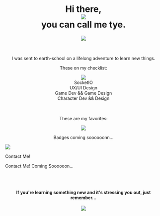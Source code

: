 
<div align="center">
   <h1> Hi there, <section><img 
src="https://images-wixmp-ed30a86b8c4ca887773594c2.wixmp.com/f/cf2836cb-5893-4a6c-b156-5a89d94fc721/dbuhj03-2075614f-4a31-4934-8814-725a2c230dc7.gif?token=eyJ0eXAiOiJKV1QiLCJhbGciOiJIUzI1NiJ9.eyJzdWIiOiJ1cm46YXBwOjdlMGQxODg5ODIyNjQzNzNhNWYwZDQxNWVhMGQyNmUwIiwiaXNzIjoidXJuOmFwcDo3ZTBkMTg4OTgyMjY0MzczYTVmMGQ0MTVlYTBkMjZlMCIsIm9iaiI6W1t7InBhdGgiOiJcL2ZcL2NmMjgzNmNiLTU4OTMtNGE2Yy1iMTU2LTVhODlkOTRmYzcyMVwvZGJ1aGowMy0yMDc1NjE0Zi00YTMxLTQ5MzQtODgxNC03MjVhMmMyMzBkYzcuZ2lmIn1dXSwiYXVkIjpbInVybjpzZXJ2aWNlOmZpbGUuZG93bmxvYWQiXX0.XaVxC4jMniWIJEAS44vHZTxR2aaAbMlw01wbRJqcvx0"></section> you can call me tye.</h1>
    <img src="https://images-wixmp-ed30a86b8c4ca887773594c2.wixmp.com/f/cf2836cb-5893-4a6c-b156-5a89d94fc721/db47d80-2a2230de-1f2f-489e-98a6-5c578e417e22.gif?token=eyJ0eXAiOiJKV1QiLCJhbGciOiJIUzI1NiJ9.eyJzdWIiOiJ1cm46YXBwOjdlMGQxODg5ODIyNjQzNzNhNWYwZDQxNWVhMGQyNmUwIiwiaXNzIjoidXJuOmFwcDo3ZTBkMTg4OTgyMjY0MzczYTVmMGQ0MTVlYTBkMjZlMCIsIm9iaiI6W1t7InBhdGgiOiJcL2ZcL2NmMjgzNmNiLTU4OTMtNGE2Yy1iMTU2LTVhODlkOTRmYzcyMVwvZGI0N2Q4MC0yYTIyMzBkZS0xZjJmLTQ4OWUtOThhNi01YzU3OGU0MTdlMjIuZ2lmIn1dXSwiYXVkIjpbInVybjpzZXJ2aWNlOmZpbGUuZG93bmxvYWQiXX0.nJRw0s3pcBJOkHiBzuzIgQCxc3W96qNckEx_g4-NOCY"/>
    </div>
</br>
</br>
<div align="center">
   
<p>I was sent to earth-school on a lifelong adventure to learn new things.</p>
    <p>These on my checklist:</p>
    <img 
src="https://images-wixmp-ed30a86b8c4ca887773594c2.wixmp.com/f/cf2836cb-5893-4a6c-b156-5a89d94fc721/db4caij-3b946005-777e-4574-8def-02ec6f8e9187.gif?token=eyJ0eXAiOiJKV1QiLCJhbGciOiJIUzI1NiJ9.eyJzdWIiOiJ1cm46YXBwOjdlMGQxODg5ODIyNjQzNzNhNWYwZDQxNWVhMGQyNmUwIiwiaXNzIjoidXJuOmFwcDo3ZTBkMTg4OTgyMjY0MzczYTVmMGQ0MTVlYTBkMjZlMCIsIm9iaiI6W1t7InBhdGgiOiJcL2ZcL2NmMjgzNmNiLTU4OTMtNGE2Yy1iMTU2LTVhODlkOTRmYzcyMVwvZGI0Y2Fpai0zYjk0NjAwNS03NzdlLTQ1NzQtOGRlZi0wMmVjNmY4ZTkxODcuZ2lmIn1dXSwiYXVkIjpbInVybjpzZXJ2aWNlOmZpbGUuZG93bmxvYWQiXX0.Ty6Afe-IjPhrJmch5nIlpgctXPgl9TYQI5kpI_0hPh8">
</br>
SocketIO
</br>
UX/UI Design
</br>
Game Dev && Game Design
</br>
Character Dev && Design
</br>
</br>
</br>

<p>These are my favorites:</p>
  <img 
src="https://images-wixmp-ed30a86b8c4ca887773594c2.wixmp.com/f/cf2836cb-5893-4a6c-b156-5a89d94fc721/db4jhov-bd58ed9a-6ad6-45e4-a5f6-f4bf26e137d1.gif?token=eyJ0eXAiOiJKV1QiLCJhbGciOiJIUzI1NiJ9.eyJzdWIiOiJ1cm46YXBwOjdlMGQxODg5ODIyNjQzNzNhNWYwZDQxNWVhMGQyNmUwIiwiaXNzIjoidXJuOmFwcDo3ZTBkMTg4OTgyMjY0MzczYTVmMGQ0MTVlYTBkMjZlMCIsIm9iaiI6W1t7InBhdGgiOiJcL2ZcL2NmMjgzNmNiLTU4OTMtNGE2Yy1iMTU2LTVhODlkOTRmYzcyMVwvZGI0amhvdi1iZDU4ZWQ5YS02YWQ2LTQ1ZTQtYTVmNi1mNGJmMjZlMTM3ZDEuZ2lmIn1dXSwiYXVkIjpbInVybjpzZXJ2aWNlOmZpbGUuZG93bmxvYWQiXX0.E-sRclx8w7_yehMjrt0chchWWTXyrxKub_NgsDBm2B8">

<p>Badges coming soooooonn...</p>
</div> 
<!-- center aline closing div above -->


  <img 
src="https://images-wixmp-ed30a86b8c4ca887773594c2.wixmp.com/f/cf2836cb-5893-4a6c-b156-5a89d94fc721/dcdsmqy-f7b4cd2b-072a-4f65-a7fb-ec03c8f96d5e.gif?token=eyJ0eXAiOiJKV1QiLCJhbGciOiJIUzI1NiJ9.eyJzdWIiOiJ1cm46YXBwOjdlMGQxODg5ODIyNjQzNzNhNWYwZDQxNWVhMGQyNmUwIiwiaXNzIjoidXJuOmFwcDo3ZTBkMTg4OTgyMjY0MzczYTVmMGQ0MTVlYTBkMjZlMCIsIm9iaiI6W1t7InBhdGgiOiJcL2ZcL2NmMjgzNmNiLTU4OTMtNGE2Yy1iMTU2LTVhODlkOTRmYzcyMVwvZGNkc21xeS1mN2I0Y2QyYi0wNzJhLTRmNjUtYTdmYi1lYzAzYzhmOTZkNWUuZ2lmIn1dXSwiYXVkIjpbInVybjpzZXJ2aWNlOmZpbGUuZG93bmxvYWQiXX0.Rr8bzyQfRwkAlSTanYw9KO18489Xoo-2hceUGLKqhsc">
<p>Contact Me!</p>
<p>Contact Me! Coming Soooooon...</p>


</br>
</br>
<div align="center">
<h4>If you're learning something new and it's stressing you out, just remember...</h4>
<img src="https://images-wixmp-ed30a86b8c4ca887773594c2.wixmp.com/f/cf2836cb-5893-4a6c-b156-5a89d94fc721/dc1r2pd-fe01f4c5-db50-4c1b-a4ef-75755e0eff57.gif?token=eyJ0eXAiOiJKV1QiLCJhbGciOiJIUzI1NiJ9.eyJzdWIiOiJ1cm46YXBwOjdlMGQxODg5ODIyNjQzNzNhNWYwZDQxNWVhMGQyNmUwIiwiaXNzIjoidXJuOmFwcDo3ZTBkMTg4OTgyMjY0MzczYTVmMGQ0MTVlYTBkMjZlMCIsIm9iaiI6W1t7InBhdGgiOiJcL2ZcL2NmMjgzNmNiLTU4OTMtNGE2Yy1iMTU2LTVhODlkOTRmYzcyMVwvZGMxcjJwZC1mZTAxZjRjNS1kYjUwLTRjMWItYTRlZi03NTc1NWUwZWZmNTcuZ2lmIn1dXSwiYXVkIjpbInVybjpzZXJ2aWNlOmZpbGUuZG93bmxvYWQiXX0.z8bMZtL6SDpwzjDhn3aWGuLc7TNPDyur_tzeSeN1oNY"/>
</div>

